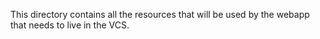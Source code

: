 This directory contains all the resources that will be used by the webapp that needs to live in the VCS.


